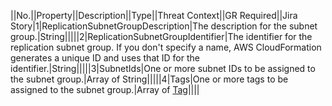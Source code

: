 ||No.||Property||Description||Type||Threat Context||GR Required||Jira Story|1|ReplicationSubnetGroupDescription|The description for the subnet group.|String|||||2|ReplicationSubnetGroupIdentifier|The identifier for the replication subnet group. If you don't specify a name, AWS CloudFormation generates a unique ID and uses that ID for the identifier.|String|||||3|SubnetIds|One or more subnet IDs to be assigned to the subnet group.|Array of String|||||4|Tags|One or more tags to be assigned to the subnet group.|Array of <a href="http://docs.aws.amazon.com/AWSCloudFormation/latest/UserGuide/aws-properties-dms-replicationsubnetgroup-tag.html">Tag</a>||||